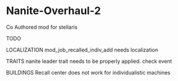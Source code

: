# Nanite-Overhaul-2
Co Authored mod for stellaris

TODO

LOCALIZATION
mod_job_recalled_indiv_add needs localization

TRAITS
nanite leader trait needs to be properly applied. check event

BUILDINGS
Recall center does not work for individualistic machines


